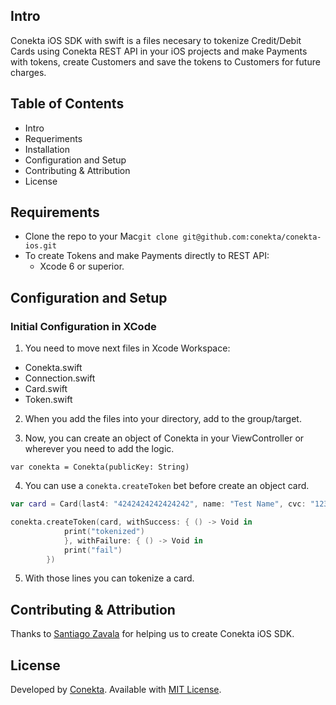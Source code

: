 ## Intro

Conekta iOS SDK with swift is a files necesary to tokenize Credit/Debit Cards using Conekta REST API in your iOS projects
and make Payments with tokens, create Customers and save the tokens to Customers for
future charges.

## Table of Contents

- Intro
- Requeriments
- Installation
- Configuration and Setup
- Contributing & Attribution
- License

## Requirements
- Clone the repo to your Mac``git clone git@github.com:conekta/conekta-ios.git``
- To create Tokens and make Payments directly to REST API:
  - Xcode 6 or superior.

## Configuration and Setup

### Initial Configuration in XCode

1. You need to move next files in Xcode Workspace: 
  - Conekta.swift
  - Connection.swift 
  - Card.swift
  - Token.swift

2. When you add the files into your directory, add to the group/target. 

3. Now, you can create an object of Conekta in your ViewController or wherever you need to add the logic. 

  ``var conekta = Conekta(publicKey: String) ``

4. You can use a ``conekta.createToken`` bet before create an object card. 

  ````swift
  var card = Card(last4: "4242424242424242", name: "Test Name", cvc: "123", exp_month: "12", exp_year: "2020")
  
  conekta.createToken(card, withSuccess: { () -> Void in
              print("tokenized")
              }, withFailure: { () -> Void in
              print("fail")
          })
  ````
5. With those lines you can tokenize a card. 

## Contributing & Attribution

Thanks to [Santiago Zavala](https://github.com/dfectuoso) for helping us to create Conekta iOS SDK.

License
-------
Developed by [Conekta](https://www.conekta.io). Available with [MIT License](LICENSE).
